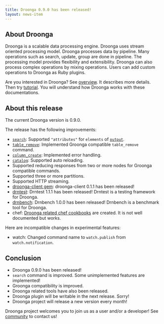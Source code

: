 ```yaml
---
title: Droonga 0.9.0 has been released!
layout: news-item
---
```


## About Droonga

Droonga is a scalable data processing engine. Droonga uses stream oriented processing model. Droonga processes data by pipeline. Many operations such as search, update, group are done in pipeline. The processing model provides flexibility and extensibility. Droonga can also process complex operations by mixing operations. Users can add custom operations to Droonga as Ruby plugins.

Are you interested in Droonga? See [overview](/overview/). It describes more details. Then try [tutorial](/tutorial/). You will understand how Droonga works with these documentations.

## About this release

The current Droonga version is 0.9.0.

The release has the following improvements:

 * [`search`][]: Supported `"attributes"` for `elements` of [`output`][].
 * [`table_remove`][]: Implemented Groonga compatible `table_remove` command.
 * [`column_create`][]: Implemented error handling.
 * [`catalog`][]: Supported auto reloading.
 * Supported reducing responses from two or more nodes for Groonga compatible commands.
 * Supported three or more partitions.
 * Supported HTTP streaming.
 * [droonga-client gem][]: droonga-client 0.1.1 has been released!
 * [drntest][]: Drntest 1.1.1 has been released! Drntest is a testing framework for Droonga.
 * [drnbench][]: Drnbench 1.0.0 has been released! Drnbench is a benchmark tool for Droonga.
 * chef: [Droonga related chef cookbooks](https://github.com/droonga/chef-cookbooks) are created. It is not well documented but works.

Here are incompatible changes in experimental features:

 * watch: Changed command name to `watch.publish` from `watch.notification`.

## Conclusion

 * Droonga 0.9.0 has been released!
 * `search` command is improved. Some unimplemented features are implemented!
 * Groonga compatibility is improved.
 * Droonga related tools have also been released.
 * Droonga plugin will be writable in the next release. Sorry!
 * Droonga project will release a new version every month!

Droonga project welcomes you to join us as a user and/or a developer! See [community][] to contact us!

  [community]: /community/
  [`search`]: /reference/commands/search/
  [`output`]: /reference/commands/search/#query-output
  [`table_remove`]: /reference/commands/table-remove/
  [`column_create`]: /reference/commands/column-create/
  [`catalog`]: /reference/catalog/
  [droonga-client gem]: http://rubygems.org/gems/droonga-client
  [drntest]: http://rubydoc.info/gems/drntest
  [drnbench]: http://rubydoc.info/gems/drnbench
